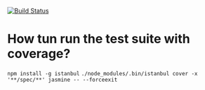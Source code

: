 [![Build Status](https://travis-ci.org/protopipe/pipejs.svg?branch=master)](https://travis-ci.org/protopipe/pipejs)

How tun run the test suite with coverage?
======
`npm install -g istanbul`
`./node_modules/.bin/istanbul cover -x '**/spec/**' jasmine -- --forceexit`
